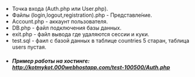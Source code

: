 - Точка входа (Auth.php или User.php). 
- Файлы (login,logout,registration).php - Представле́ние. 
- Account.php - аккаунт пользователя. 
- DB.php - файл подключения базы данных. 
- exit.php - файл вывода где удаляются сессии и куки. 
- test.sql - фаил с базой данных в таблице countries 5 старан, таблица users пустая. 

+ ##### Пример работы на хостинге: <http://kotmykot.000webhostapp.com/test-100500/Auth.php>